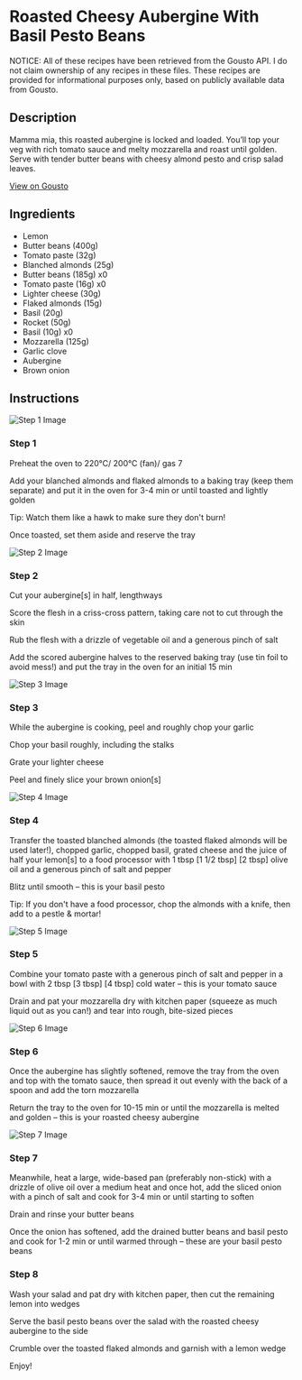 # Roasted Cheesy Aubergine With Basil Pesto Beans

NOTICE: All of these recipes have been retrieved from the Gousto API. I do not claim ownership of any recipes in these files. These recipes are provided for informational purposes only, based on publicly available data from Gousto.

## Description

Mamma mia, this roasted aubergine is locked and loaded. You’ll top your veg with rich tomato sauce and melty mozzarella and roast until golden. Serve with tender butter beans with cheesy almond pesto and crisp salad leaves.

[View on Gousto](https://www.gousto.co.uk/recipes/cookbook/roasted-caprese-aubergine-with-cheesy-pesto-beans)

## Ingredients

- Lemon
- Butter beans (400g)
- Tomato paste (32g)
- Blanched almonds (25g)
- Butter beans (185g) x0
- Tomato paste (16g) x0
- Lighter cheese (30g)
- Flaked almonds (15g)
- Basil (20g)
- Rocket (50g)
- Basil (10g) x0
- Mozzarella (125g)
- Garlic clove
- Aubergine
- Brown onion

## Instructions

![Step 1 Image](https://production-media.gousto.co.uk/cms/recipe-step-image/Step-1-1660661411722-x200.jpg)

### Step 1

Preheat the oven to 220°C/ 200°C (fan)/ gas 7

Add your blanched almonds and flaked almonds to a baking tray (keep them separate) and put it in the oven for 3-4 min or until toasted and lightly golden

Tip: Watch them like a hawk to make sure they don't burn!

Once toasted, set them aside and reserve the tray

![Step 2 Image](https://production-media.gousto.co.uk/cms/recipe-step-image/Step-2-1660661421820-x200.jpg)

### Step 2

Cut your aubergine[s] in half, lengthways

Score the flesh in a criss-cross pattern, taking care not to cut through the skin

Rub the flesh with a drizzle of<span class="text-danger"> </span>vegetable oil and a generous pinch of salt

Add the scored aubergine halves to the reserved baking tray (use tin foil to avoid mess!) and put the tray in the oven for an initial 15 min

![Step 3 Image](https://production-media.gousto.co.uk/cms/recipe-step-image/Step-3-1660661438325-x200.jpg)

### Step 3

While the aubergine is cooking, peel and roughly chop your garlic

Chop your basil roughly, including the stalks

Grate your lighter cheese

Peel and finely slice your brown onion[s]

![Step 4 Image](https://production-media.gousto.co.uk/cms/recipe-step-image/Step-4-1660661460666-x200.jpg)

### Step 4

Transfer the toasted blanched almonds (the toasted flaked almonds will be used later!), chopped garlic, chopped basil, grated cheese and the juice of half your lemon[s] to a food processor with 1 tbsp <span class="text-purple">[1 1/2 tbsp]</span> <span class="text-danger">[2 tbsp]</span> olive oil and a generous pinch of salt and pepper

Blitz until smooth – this is your basil pesto

Tip: If you don't have a food processor, chop the almonds with a knife, then add to a pestle & mortar!

![Step 5 Image](https://production-media.gousto.co.uk/cms/recipe-step-image/Step-5-1660661468114-x200.jpg)

### Step 5

Combine your tomato paste with a generous pinch of salt and pepper in a bowl with 2 tbsp <span class="text-purple">[3 tbsp] </span><span class="text-danger">[4 tbsp] </span>cold water – this is your tomato sauce

Drain and pat your mozzarella dry with kitchen paper (squeeze as much liquid out as you can!) and tear into rough, bite-sized pieces

![Step 6 Image](https://production-media.gousto.co.uk/cms/recipe-step-image/Step-6-1660661480194-x200.jpg)

### Step 6

Once the aubergine has slightly softened, remove the tray from the oven and top with the tomato sauce, then spread it out evenly with the back of a spoon and add the torn mozzarella

Return the tray to the oven for 10-15 min or until the mozzarella is melted and golden – this is your roasted cheesy aubergine

![Step 7 Image](https://production-media.gousto.co.uk/cms/recipe-step-image/Step-7-1660661486205-x200.jpg)

### Step 7

Meanwhile, heat a large, wide-based pan (preferably non-stick) with a drizzle of olive oil over a medium heat and once hot, add the sliced onion with a pinch of salt and cook for 3-4 min or until starting to soften

Drain and rinse your butter beans

Once the onion has softened, add the drained butter beans and basil pesto and cook for 1-2 min or until warmed through – these are your basil pesto beans

### Step 8

Wash your salad and pat dry with kitchen paper, then cut the remaining lemon into wedges

Serve the basil pesto beans over the salad with the roasted cheesy aubergine to the side

Crumble over the toasted flaked almonds and garnish with a lemon wedge

Enjoy!

